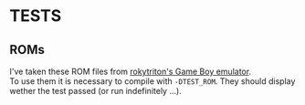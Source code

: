 # TESTS

## ROMs

I've taken these ROM files from [rokytriton's Game Boy emulator](https://github.com/rockytriton/LLD_gbemu/tree/main/roms).  
To use them it is necessary to compile with `-DTEST_ROM`. They should display wether the test passed (or run indefinitely ...).
